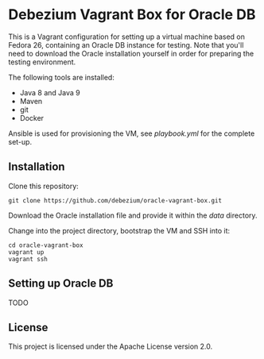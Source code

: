 # Debezium Vagrant Box for Oracle DB

This is a Vagrant configuration for setting up a virtual machine based on Fedora 26, containing
an Oracle DB instance for testing.
Note that you'll need to download the Oracle installation yourself in order for preparing the testing environment.

The following tools are installed:

* Java 8 and Java 9
* Maven
* git
* Docker

Ansible is used for provisioning the VM, see _playbook.yml_ for the complete set-up.

## Installation

Clone this repository:

    git clone https://github.com/debezium/oracle-vagrant-box.git

Download the Oracle installation file and provide it within the _data_ directory.

Change into the project directory, bootstrap the VM and SSH into it:

    cd oracle-vagrant-box
    vagrant up
    vagrant ssh

## Setting up Oracle DB

TODO

## License

This project is licensed under the Apache License version 2.0.
